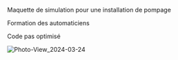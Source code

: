 Maquette de simulation pour une installation de pompage

Formation des automaticiens

Code pas optimisé



![Photo-View_2024-03-24](https://github.com/GrubCaloz/MultiPump/assets/163901454/8f1ed572-9ff1-43f4-b97e-6a73fac0f9be)
